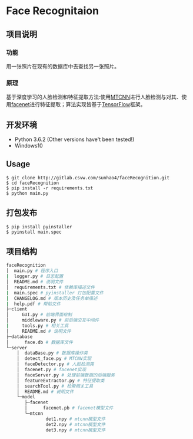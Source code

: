 # Face Recognitaion

## 项目说明

### 功能

用一张照片在现有的数据库中去查找另一张照片。

### 原理

基于深度学习的人脸检测和特征提取方法:使用[MTCNN](https://github.com/kpzhang93/MTCNN_face_detection_alignment)进行人脸检测与对其、使用[facenet](https://github.com/davidsandberg/facenet)进行特征提取；算法实现皆基于[TensorFlow](https://www.tensorflow.org)框架。

## 开发环境

- Python 3.6.2 (Other versions have't been tested!)
- Windows10

## Usage

```shell
$ git clone http://gitlab.csvw.com/sunhao4/faceRecognition.git
$ cd faceRecognition
$ pip install -r requirements.txt
$ python main.py
```

## 打包发布

```shell
$ pip install pyinstaller
$ pyinstall main.spec
```

## 项目结构

```bash
faceRecognition
│  main.py # 程序入口
|  logger.py # 日志配置
│  README.md # 说明文件
│  requirements.txt # 依赖库描述文件
|  main.spec # pyinstaller 打包配置文件
|  CHANGELOG.md # 版本历史及任务单描述
|  help.pdf # 帮助文件
├─client
│     GUI.py # 前端界面绘制
│     middleware.py # 前后端交互中间件
|     tools.py # 相关工具
│     README.md # 说明文件
├─database
│      face.db # 数据库文件
└─server
    │  dataBase.py # 数据库操作类
    │  detect_face.py # MTCNN实现
    │  faceDetector.py # 人脸检测类
    │  facenet.py # facenet实现
    │  faceServer.py # 处理前端数据的后端服务
    │  featureExtractor.py # 特征提取类
    │  searchTool.py # 检索相关工具
    │  README.md # 说明文件
    └─model
       ├─facenet
       │      facenet.pb # facenet模型文件
       └─mtcnn
               det1.npy # mtcnn模型文件
               det2.npy # mtcnn模型文件
               det3.npy # mtcnn模型文件

```
